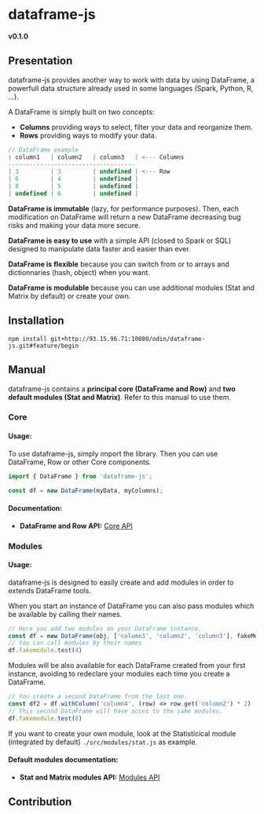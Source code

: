 # dataframe-js
**v0.1.0**

## Presentation

dataframe-js provides another way to work with data by using DataFrame, a powerfull data structure already used in some languages (Spark, Python, R, ...).

A DataFrame is simply built on two concepts:
- **Columns** providing ways to select, filter your data and reorganize them.
- **Rows** providing ways to modify your data.

````javascript
// DataFrame example
| column1   | column2   | column3   | <--- Columns
------------------------------------
| 3         | 3         | undefined | <--- Row
| 6         | 4         | undefined |
| 8         | 5         | undefined |
| undefined | 6         | undefined |
````

**DataFrame is immutable** (lazy, for performance purposes). Then, each modification on DataFrame will return a new DataFrame decreasing bug risks and making your data more secure.

**DataFrame is easy to use** with a simple API (closed to Spark or SQL) designed to manipulate data faster and easier than ever.

**DataFrame is flexible** because you can switch from or to arrays and dictionnaries (hash, object) when you want.

**DataFrame is modulable** because you can use additional modules (Stat and Matrix by default) or create your own.

## Installation

`npm install git+http://93.15.96.71:10080/odin/dataframe-js.git#feature/begin`

## Manual

dataframe-js contains a **principal core (DataFrame and Row)** and **two default modules (Stat and Matrix)**. Refer to this manual to use them.

### Core

#### Usage:

To use dataframe-js, simply import the library. Then you can use DataFrame, Row or other Core components.

```javascript
import { DataFrame } from 'dataframe-js';

const df = new DataFrame(myData, myColumns);
```

#### Documentation:
- **DataFrame and Row API:** [Core API](./doc/CORE_API.md)


### Modules

#### Usage:

dataframe-js is designed to easily create and add modules in order to extends DataFrame tools.

When you start an instance of DataFrame you can also pass modules which be available by calling their names.

```javascript
// Here you add two modules on your DataFrame instance.
const df = new DataFrame(obj, ['column1', 'column2', 'column3'], fakeModule, anotherModule)
// You can call modules by their names
df.fakemodule.test(4)
```

Modules will be also available for each DataFrame created from your first instance, avoiding to redeclare your modules each time you create a DataFrame.

```javascript
// You create a second DataFrame from the last one.
const df2 = df.withColumn('column4', (row) => row.get('column2') * 2)
// This second DataFrame will have acces to the same modules.
df.fakemodule.test(8)
```

If you want to create your own module, look at the Statisticical module (integrated by default) `./src/modules/stat.js` as example.

#### Default modules documentation:
- **Stat and Matrix modules API:** [Modules API](./doc/MODULES_API.md)

## Contribution
